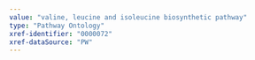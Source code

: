 ```yaml
---
value: "valine, leucine and isoleucine biosynthetic pathway"
type: "Pathway Ontology"
xref-identifier: "0000072"
xref-dataSource: "PW"
---
```

